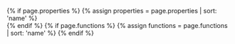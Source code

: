 {% if page.properties %}
{% assign properties = page.properties | sort: 'name' %}  
{% endif %}
{% if page.functions %}
{% assign functions = page.functions | sort: 'name' %}
{% endif %}
